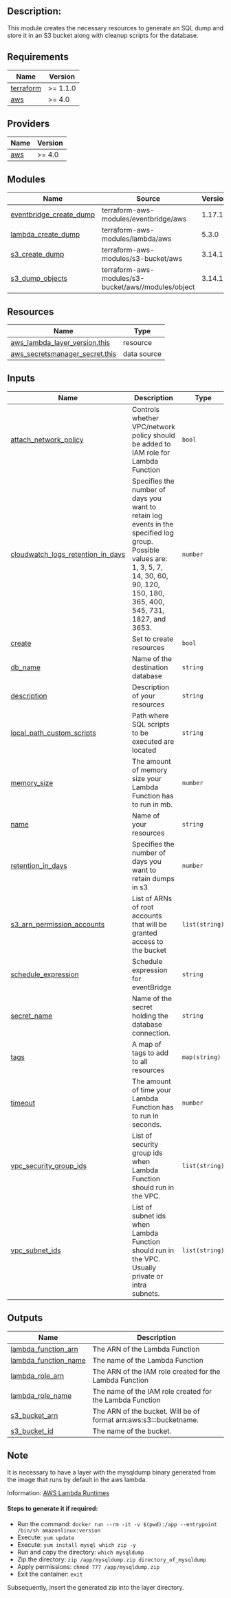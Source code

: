 ## Description:

This module creates the necessary resources to generate an SQL dump and store it in an S3 bucket along with cleanup scripts for the database.

## Requirements

| Name | Version |
|------|---------|
| <a name="requirement_terraform"></a> [terraform](#requirement\_terraform) | >= 1.1.0 |
| <a name="requirement_aws"></a> [aws](#requirement\_aws) | >= 4.0 |

## Providers

| Name | Version |
|------|---------|
| <a name="provider_aws"></a> [aws](#provider\_aws) | >= 4.0 |

## Modules

| Name | Source | Version |
|------|--------|---------|
| <a name="module_eventbridge_create_dump"></a> [eventbridge\_create\_dump](#module\_eventbridge\_create\_dump) | terraform-aws-modules/eventbridge/aws | 1.17.1 |
| <a name="module_lambda_create_dump"></a> [lambda\_create\_dump](#module\_lambda\_create\_dump) | terraform-aws-modules/lambda/aws | 5.3.0 |
| <a name="module_s3_create_dump"></a> [s3\_create\_dump](#module\_s3\_create\_dump) | terraform-aws-modules/s3-bucket/aws | 3.14.1 |
| <a name="module_s3_dump_objects"></a> [s3\_dump\_objects](#module\_s3\_dump\_objects) | terraform-aws-modules/s3-bucket/aws//modules/object | 3.14.1 |

## Resources

| Name | Type |
|------|------|
| [aws_lambda_layer_version.this](https://registry.terraform.io/providers/hashicorp/aws/latest/docs/resources/lambda_layer_version) | resource |
| [aws_secretsmanager_secret.this](https://registry.terraform.io/providers/hashicorp/aws/latest/docs/data-sources/secretsmanager_secret) | data source |

## Inputs

| Name | Description | Type | Default | Required |
|------|-------------|------|---------|:--------:|
| <a name="input_attach_network_policy"></a> [attach\_network\_policy](#input\_attach\_network\_policy) | Controls whether VPC/network policy should be added to IAM role for Lambda Function | `bool` | `false` | no |
| <a name="input_cloudwatch_logs_retention_in_days"></a> [cloudwatch\_logs\_retention\_in\_days](#input\_cloudwatch\_logs\_retention\_in\_days) | Specifies the number of days you want to retain log events in the specified log group. Possible values are: 1, 3, 5, 7, 14, 30, 60, 90, 120, 150, 180, 365, 400, 545, 731, 1827, and 3653. | `number` | `14` | no |
| <a name="input_create"></a> [create](#input\_create) | Set to create resources | `bool` | `true` | no |
| <a name="input_db_name"></a> [db\_name](#input\_db\_name) | Name of the destination database | `string` | `""` | no |
| <a name="input_description"></a> [description](#input\_description) | Description of your resources | `string` | `""` | no |
| <a name="input_local_path_custom_scripts"></a> [local\_path\_custom\_scripts](#input\_local\_path\_custom\_scripts) | Path where SQL scripts to be executed are located | `string` | `""` | no |
| <a name="input_memory_size"></a> [memory\_size](#input\_memory\_size) | The amount of memory size your Lambda Function has to run in mb. | `number` | `256` | no |
| <a name="input_name"></a> [name](#input\_name) | Name of your resources | `string` | `""` | no |
| <a name="input_retention_in_days"></a> [retention\_in\_days](#input\_retention\_in\_days) | Specifies the number of days you want to retain dumps in s3 | `number` | `2` | no |
| <a name="input_s3_arn_permission_accounts"></a> [s3\_arn\_permission\_accounts](#input\_s3\_arn\_permission\_accounts) | List of ARNs of root accounts that will be granted access to the bucket | `list(string)` | `[]` | no |
| <a name="input_schedule_expression"></a> [schedule\_expression](#input\_schedule\_expression) | Schedule expression for eventBridge | `string` | `"cron(0 * * * ? *)"` | no |
| <a name="input_secret_name"></a> [secret\_name](#input\_secret\_name) | Name of the secret holding the database connection. | `string` | `""` | no |
| <a name="input_tags"></a> [tags](#input\_tags) | A map of tags to add to all resources | `map(string)` | `{}` | no |
| <a name="input_timeout"></a> [timeout](#input\_timeout) | The amount of time your Lambda Function has to run in seconds. | `number` | `300` | no |
| <a name="input_vpc_security_group_ids"></a> [vpc\_security\_group\_ids](#input\_vpc\_security\_group\_ids) | List of security group ids when Lambda Function should run in the VPC. | `list(string)` | `null` | no |
| <a name="input_vpc_subnet_ids"></a> [vpc\_subnet\_ids](#input\_vpc\_subnet\_ids) | List of subnet ids when Lambda Function should run in the VPC. Usually private or intra subnets. | `list(string)` | `null` | no |

## Outputs

| Name | Description |
|------|-------------|
| <a name="output_lambda_function_arn"></a> [lambda\_function\_arn](#output\_lambda\_function\_arn) | The ARN of the Lambda Function |
| <a name="output_lambda_function_name"></a> [lambda\_function\_name](#output\_lambda\_function\_name) | The name of the Lambda Function |
| <a name="output_lambda_role_arn"></a> [lambda\_role\_arn](#output\_lambda\_role\_arn) | The ARN of the IAM role created for the Lambda Function |
| <a name="output_lambda_role_name"></a> [lambda\_role\_name](#output\_lambda\_role\_name) | The name of the IAM role created for the Lambda Function |
| <a name="output_s3_bucket_arn"></a> [s3\_bucket\_arn](#output\_s3\_bucket\_arn) | The ARN of the bucket. Will be of format arn:aws:s3:::bucketname. |
| <a name="output_s3_bucket_id"></a> [s3\_bucket\_id](#output\_s3\_bucket\_id) | The name of the bucket. |


## Note

It is necessary to have a layer with the mysqldump binary generated from the image that runs by default in the aws lambda.

Information: [AWS Lambda Runtimes](https://docs.aws.amazon.com/lambda/latest/dg/lambda-runtimes.html)

#### Steps to generate it if required:
- Run the command: `docker run --rm -it -v $(pwd):/app --entrypoint /bin/sh amazonlinux:version`
- Execute: `yum update`
- Execute: `yum install mysql which zip -y`
- Run and copy the directory: `which mysqldump`
- Zip the directory: `zip /app/mysqldump.zip directory_of_mysqldump`
- Apply permissions: `chmod 777 /app/mysqldump.zip`
- Exit the container: `exit`

Subsequently, insert the generated zip into the layer directory.
